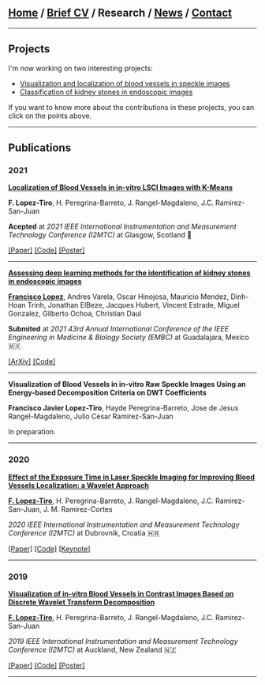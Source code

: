 
## [Home](/index) / [Brief CV](/brief_cv) / Research / [News](/news) / [Contact](/contact)
___


## Projects


I'm now working on two interesting projects:

*  [Visualization and localization of blood vessels in speckle images](/bloodvessels)
*  [Classification of kidney stones in endoscopic images](/kidneystones)

If you want to know more about the contributions in these projects, you can click on the points above.

---

## Publications

### 2021


[**Localization of Blood Vessels in in-vitro LSCI Images with K-Means**](https://github.com/friscolt/i2mtc-2021/blob/main/i2mtc2021.pdf)

**F. Lopez-Tiro**, H. Peregrina-Barreto, J. Rangel-Magdaleno, J.C. Ramirez-San-Juan

**Acepted**  at *2021 IEEE International Instrumentation and Measurement Technology Conference (I2MTC)* at Glasgow, Scotland 🏴󠁧󠁢󠁳󠁣󠁴󠁿 

[[Paper]](https://github.com/friscolt/i2mtc-2021/blob/main/i2mtc2021.pdf)
[[Code]](https://github.com/friscolt/i2mtc-2021)
[[Poster]](https://www.researchgate.net/publication/350372727_Localization_of_Blood_Vessels_in_In-Vitro_LSCI_Images_with_K-Means)




---


[**Assessing  deep  learning methods  for  the  identification of kidney  stones in endoscopic images**](https://arxiv.org/abs/2103.01146)

[**Francisco Lopez**](https://scholar.google.es/citations?user=IlG06bYAAAAJ&hl=es), Andres Varela, Oscar Hinojosa, Mauricio Mendez, Dinh-Hoan Trinh, Jonathan ElBeze, Jacques Hubert, Vincent Estrade, Miguel Gonzalez, Gilberto Ochoa, Christian Daul

**Submited** at *2021 43rd Annual International Conference of the IEEE Engineering in Medicine & Biology Society (EMBC)* at Guadalajara, Mexico 🇲🇽

[[ArXiv]](https://arxiv.org/abs/2103.01146) [[Code]](mailto:gilberto.ochoa@tec.com?subject=%20Code%20Arxiv,%20Assessing%20deep%20learning%20methods%20for%20the%20identification%20of%20kidney%20stones%20in%20endoscopic%20images)

---

**Visualization of Blood Vessels  in in-vitro Raw Speckle Images Using an Energy-based Decomposition Criteria on DWT Coefficients**

**Francisco Javier Lopez-Tiro**, Hayde Peregrina-Barreto, Jose de Jesus Rangel-Magdaleno, Julio Cesar Ramirez-San-Juan

In preparation.

---



### 2020

[**Effect of the Exposure Time in Laser Speckle Imaging for Improving Blood Vessels Localization: a Wavelet Approach**](https://ieeexplore.ieee.org/document/9129242/)

[**F. Lopez-Tiro**](https://scholar.google.es/citations?user=IlG06bYAAAAJ&hl=es), H. Peregrina-Barreto, J. Rangel-Magdaleno, J.C. Ramirez-San-Juan, J. M. Ramirez-Cortes

*2020 IEEE International Instrumentation and Measurement Technology Conference (I2MTC)* at Dubrovnik, Croatia  🇭🇷

[[Paper]](https://ieeexplore.ieee.org/document/9129242/)
[[Code]](https://github.com/friscolt/i2mtc-2020)
[[Keynote]](https://www.researchgate.net/publication/341626117_Effect_of_the_Exposure_Time_in_Laser_Speckle_Imaging_for_Improving_Blood_Vessels_Localization_a_Wavelet_Approach)


---



### 2019 

[**Visualization of in-vitro Blood Vessels in Contrast Images Based on Discrete Wavelet Transform Decomposition**](https://ieeexplore.ieee.org/document/8827144)

[**F. Lopez-Tiro**](https://scholar.google.es/citations?user=IlG06bYAAAAJ&hl=es), H. Peregrina-Barreto, J. Rangel-Magdaleno, J.C. Ramirez-San-Juan

*2019 IEEE International Instrumentation and Measurement Technology Conference (I2MTC)* at Auckland, New Zealand 🇳🇿

[[Paper]](https://ieeexplore.ieee.org/document/8827144)
[[Code]](https://github.com/friscolt/i2mtc-2019)
[[Poster]](https://www.researchgate.net/publication/333146308_Visualization_of_in-vitro_Blood_Vessels_in_Contrast_Images_Based_on_Discrete_Wavelet_Transform_Decomposition)

---


